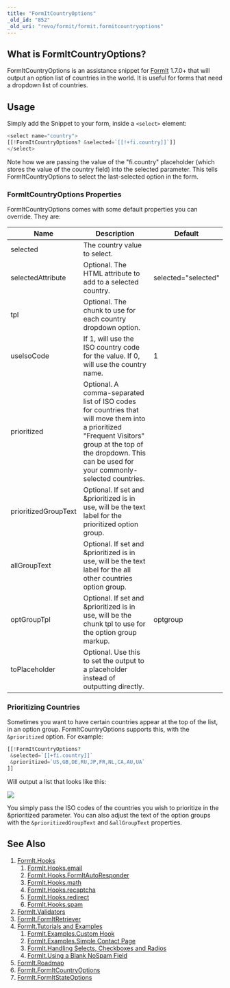 ```yaml
---
title: "FormItCountryOptions"
_old_id: "852"
_old_uri: "revo/formit/formit.formitcountryoptions"
---
```


## What is FormItCountryOptions?

 FormItCountryOptions is an assistance snippet for [FormIt](extras/revo/formit "FormIt") 1.7.0+ that will output an option list of countries in the world. It is useful for forms that need a dropdown list of countries.

## Usage

 Simply add the Snippet to your form, inside a `<select>` element:

 ``` php
<select name="country">
[[!FormItCountryOptions? &selected=`[[!+fi.country]]`]]
</select>
```

 Note how we are passing the value of the "fi.country" placeholder (which stores the value of the country field) into the selected parameter. This tells FormItCountryOptions to select the last-selected option in the form.

### FormItCountryOptions Properties

 FormItCountryOptions comes with some default properties you can override. They are:

 | Name                 | Description                                                                                                                                                                                                     | Default             |
 | -------------------- | --------------------------------------------------------------------------------------------------------------------------------------------------------------------------------------------------------------- | ------------------- |
 | selected             | The country value to select.                                                                                                                                                                                    |                     |
 | selectedAttribute    | Optional. The HTML attribute to add to a selected country.                                                                                                                                                      | selected="selected" |
 | tpl                  | Optional. The chunk to use for each country dropdown option.                                                                                                                                                    |                     |
 | useIsoCode           | If 1, will use the ISO country code for the value. If 0, will use the country name.                                                                                                                             | 1                   |
 | prioritized          | Optional. A comma-separated list of ISO codes for countries that will move them into a prioritized "Frequent Visitors" group at the top of the dropdown. This can be used for your commonly-selected countries. |                     |
 | prioritizedGroupText | Optional. If set and &prioritized is in use, will be the text label for the prioritized option group.                                                                                                           |
 | allGroupText         | Optional. If set and &prioritized is in use, will be the text label for the all other countries option group.                                                                                                   |
 | optGroupTpl          | Optional. If set and &prioritized is in use, will be the chunk tpl to use for the option group markup.                                                                                                          | optgroup            |
 | toPlaceholder        | Optional. Use this to set the output to a placeholder instead of outputting directly.                                                                                                                           |                     |

### Prioritizing Countries

 Sometimes you want to have certain countries appear at the top of the list, in an option group. FormItCountryOptions supports this, with the `&prioritized` option. For example:

 ``` php
[[!FormItCountryOptions?
  &selected=`[[+fi.country]]`
  &prioritized=`US,GB,DE,RU,JP,FR,NL,CA,AU,UA`
]]
```

 Will output a list that looks like this:

 ![](download/attachments/35586160/20110707-ckb8i6wtgk9gwrtds59nra4smh.jpeg?version=1&modificationDate=1310046984000)

 You simply pass the ISO codes of the countries you wish to prioritize in the &prioritized parameter. You can also adjust the text of the option groups with the `&prioritizedGroupText` and `&allGroupText` properties.

## See Also

1. [FormIt.Hooks](extras/revo/formit/formit.hooks)
     1. [FormIt.Hooks.email](extras/revo/formit/formit.hooks/formit.hooks.email)
     2. [FormIt.Hooks.FormItAutoResponder](extras/revo/formit/formit.hooks/formit.hooks.formitautoresponder)
     3. [FormIt.Hooks.math](extras/revo/formit/formit.hooks/formit.hooks.math)
     4. [FormIt.Hooks.recaptcha](extras/revo/formit/formit.hooks/formit.hooks.recaptcha)
     5. [FormIt.Hooks.redirect](extras/revo/formit/formit.hooks/formit.hooks.redirect)
     6. [FormIt.Hooks.spam](extras/revo/formit/formit.hooks/formit.hooks.spam)
2. [FormIt.Validators](extras/revo/formit/formit.validators)
3. [FormIt.FormItRetriever](extras/revo/formit/formit.formitretriever)
4. [FormIt.Tutorials and Examples](extras/revo/formit/formit.tutorials-and-examples)
     1. [FormIt.Examples.Custom Hook](extras/revo/formit/formit.tutorials-and-examples/formit.examples.custom-hook)
     2. [FormIt.Examples.Simple Contact Page](extras/revo/formit/formit.tutorials-and-examples/formit.examples.simple-contact-page)
     3. [FormIt.Handling Selects, Checkboxes and Radios](extras/revo/formit/formit.tutorials-and-examples/formit.handling-selects,-checkboxes-and-radios)
     4. [FormIt.Using a Blank NoSpam Field](extras/revo/formit/formit.tutorials-and-examples/formit.using-a-blank-nospam-field)
5. [FormIt.Roadmap](extras/revo/formit/formit.roadmap)
6. [FormIt.FormItCountryOptions](extras/revo/formit/formit.formitcountryoptions)
7. [FormIt.FormItStateOptions](extras/revo/formit/formit.formitstateoptions)
